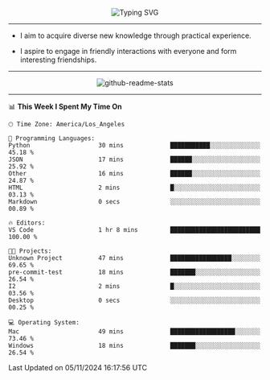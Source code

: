 <p align="center">
  <img src="https://readme-typing-svg.demolab.com?font=Fira+Code&weight=500&size=32&duration=2500&pause=1600&center=true&vCenter=true&random=false&width=1024&height=64&lines=Hi+there+%F0%9F%91%8B;I'm+delighted+you+could+make+it+here+%F0%9F%8E%89;I'm+Harry%2C+a+college+student+still+finding+my+way" alt="Typing SVG" />
</p>


---


- I aim to acquire diverse new knowledge through practical experience.

- I aspire to engage in friendly interactions with everyone and form interesting friendships.


---


<p align="center">
  <img src="https://github-readme-stats.vercel.app/api?username=Harry-Jing&show_icons=true" alt="github-readme-stats"/>
</p>


---

<!--START_SECTION:waka-->
📊 **This Week I Spent My Time On** 

```text
🕑︎ Time Zone: America/Los_Angeles

💬 Programming Languages: 
Python                   30 mins             ███████████░░░░░░░░░░░░░░   45.18 % 
JSON                     17 mins             ██████░░░░░░░░░░░░░░░░░░░   25.92 % 
Other                    16 mins             ██████░░░░░░░░░░░░░░░░░░░   24.87 % 
HTML                     2 mins              █░░░░░░░░░░░░░░░░░░░░░░░░   03.13 % 
Markdown                 0 secs              ░░░░░░░░░░░░░░░░░░░░░░░░░   00.89 % 

🔥 Editors: 
VS Code                  1 hr 8 mins         █████████████████████████   100.00 % 

🐱‍💻 Projects: 
Unknown Project          47 mins             █████████████████░░░░░░░░   69.65 % 
pre-commit-test          18 mins             ███████░░░░░░░░░░░░░░░░░░   26.54 % 
I2                       2 mins              █░░░░░░░░░░░░░░░░░░░░░░░░   03.56 % 
Desktop                  0 secs              ░░░░░░░░░░░░░░░░░░░░░░░░░   00.25 % 

💻 Operating System: 
Mac                      49 mins             ██████████████████░░░░░░░   73.46 % 
Windows                  18 mins             ███████░░░░░░░░░░░░░░░░░░   26.54 % 
```


 Last Updated on 05/11/2024 16:17:56 UTC
<!--END_SECTION:waka-->
